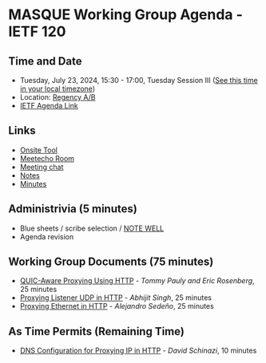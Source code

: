 # MASQUE Working Group Agenda - IETF 120

## Time and Date

* Tuesday, July 23, 2024, 15:30 - 17:00, Tuesday Session III ([See this time in your local timezone](https://www.timeanddate.com/worldclock/fixedtime.html?msg=MASQUE+120&iso=20240724T1530&p1=256))
* Location: [Regency A/B](https://datatracker.ietf.org/meeting/120/floor-plan?room=regency-a-b)
* [IETF Agenda Link](https://datatracker.ietf.org/meeting/120/agenda/?show=masque)

## Links

* [Onsite Tool](https://meetings.conf.meetecho.com/onsite120/?group=masque&short=masque&item=1)
* [Meetecho Room](https://meetings.conf.meetecho.com/ietf120/?group=masque&short=masque&item=1)
* [Meeting chat](https://zulip.ietf.org/#narrow/stream/masque)
* [Notes](https://notes.ietf.org/notes-ietf-120-masque)
* [Minutes](https://datatracker.ietf.org/doc/minutes-120-masque/)

## Administrivia (5 minutes)

* Blue sheets / scribe selection / [NOTE WELL](https://www.ietf.org/about/note-well.html)
* Agenda revision

## Working Group Documents (75 minutes)

- [QUIC-Aware Proxying Using HTTP](https://datatracker.ietf.org/doc/draft-ietf-masque-quic-proxy/) - _Tommy Pauly and Eric Rosenberg_, 25 minutes
- [Proxying Listener UDP in HTTP](https://datatracker.ietf.org/doc/draft-ietf-masque-connect-udp-listen/) - _Abhijit Singh_, 25 minutes
- [Proxying Ethernet in HTTP](https://datatracker.ietf.org/doc/draft-ietf-masque-connect-ethernet/) - _Alejandro Sedeño_, 25 minutes

## As Time Permits (Remaining Time)

- [DNS Configuration for Proxying IP in HTTP](https://datatracker.ietf.org/doc/draft-schinazi-masque-connect-ip-dns/) - _David Schinazi_, 10 minutes
